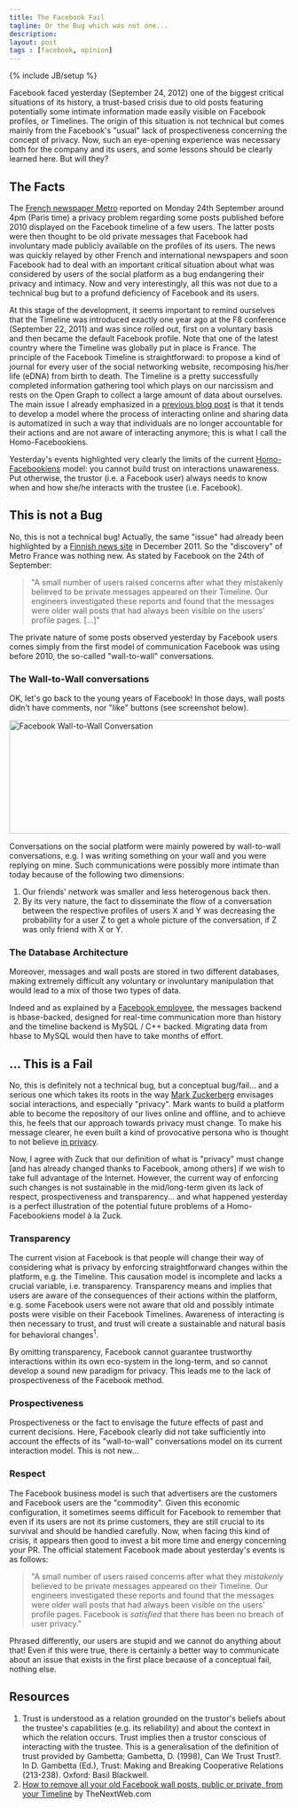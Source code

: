```yaml
---
title: The Facebook Fail
tagline: Or the Bug which was not one...
description: 
layout: post
tags : [facebook, opinion]
---
```

{% include JB/setup %}

Facebook faced yesterday (September 24, 2012) one of the biggest critical situations of its history, a trust-based crisis due to old posts featuring potentially some intimate information made easily visible on Facebook profiles, or Timelines. The origin of this situation is not technical but comes mainly from the Facebook's "usual" lack of prospectiveness concerning the concept of privacy. Now, such an eye-opening experience was necessary both for the company and its users, and some lessons should be clearly learned here. But will they?

## The Facts

The [French newspaper Metro](http://www.metrofrance.com/high-tech/facebook-d-anciens-messages-prives-publies-sur-la-timeline/mlix!MDk3LU0hjxIQ/) reported on Monday 24th September around 4pm (Paris time) a privacy problem regarding some posts published before 2010 displayed on the Facebook timeline of a few users. The latter posts were then thought to be old private messages that Facebook had involuntary made publicly available on the profiles of its users. The news was quickly relayed by other French and international newspapers and soon Facebook had to deal with an important critical situation about what was considered by users of the social platform as a bug endangering their privacy and intimacy. Now and very interestingly, all this was not due to a technical bug but to a profund deficiency of Facebook and its users.

At this stage of the development, it seems important to remind ourselves that the Timeline was introduced exactly one year ago at the F8 conference (September 22, 2011) and was since rolled out, first on a voluntary basis and then became the default Facebook profile. Note that one of the latest country where the Timeline was globally put in place is France. The principle of the Facebook Timeline is straightforward: to propose a kind of journal for every user of the social networking website, recomposing his/her life (eDNA) from birth to death. The Timeline is a pretty successfully completed information gathering tool which plays on our narcissism and rests on the Open Graph to collect a large amount of data about ourselves. The main issue I already emphasized in a [previous blog post](http://blog.florianbersier.com/etrust-homo-facebookiens/) is that it tends to develop a model where the process of interacting online and sharing data is automatized in such a way that individuals are no longer accountable for their actions and are not aware of interacting anymore; this is what I call the Homo-Facebookiens.

Yesterday's events highlighted very clearly the limits of the current [Homo-Facebookiens](http://blog.florianbersier.com/etrust-homo-facebookiens/) model: you cannot build trust on interactions unawareness. Put otherwise, the trustor (i.e. a Facebook user) always needs to know when and how she/he interacts with the trustee (i.e. Facebook).


## This is not a Bug

No, this is not a technical bug! Actually, the same "issue" had already been highlighted by a [Finnish news site](http://translate.google.com/translate?sl=auto&tl=en&js=n&prev=_t&hl=en&ie=UTF-8&layout=2&eotf=1&u=http%3A%2F%2Fwww.mikropc.net%2Fkaikki_uutiset%2Farticle742440.ece) in December 2011. So the "discovery" of Metro France was nothing new. As stated by Facebook on the 24th of September:

>"A small number of users raised concerns after what they mistakenly believed to be private messages appeared on their Timeline. Our engineers investigated these reports and found that the messages were older wall posts that had always been visible on the users’ profile pages. \[...\]"

The private nature of some posts observed yesterday by Facebook users comes simply from the first model of communication Facebook was using before 2010, the so-called "wall-to-wall" conversations.

### The Wall-to-Wall conversations

OK, let's go back to the young years of Facebook! In those days, wall posts didn’t have comments, nor "like" buttons (see screenshot below).

<img src="../img/facebook-wall.jpg" width="612" height="205" alt="Facebook Wall-to-Wall Conversation"/>

Conversations on the social platform were mainly powered by wall-to-wall conversations, e.g. I was writing something on your wall and you were replying on mine. Such communications were possibly more intimate than today because of the following two dimensions:

1. Our friends' network was smaller and less heterogenous back then.
2. By its very nature, the fact to disseminate the flow of a conversation between the respective profiles of users X and Y was decreasing the probability for a user Z to get a whole picture of the conversation, if Z was only friend with X or Y.


### The Database Architecture

Moreover, messages and wall posts are stored in two different databases, making extremely difficult any voluntary or involuntary manipulation that would lead to a mix of those two types of data.

Indeed and as explained by a [Facebook employee](http://news.ycombinator.org/item?id=4567009), the messages backend is hbase-backed, designed for real-time communication more than history and the timeline backend is MySQL / C++ backed. Migrating data from hbase to MySQL would then have to take months of effort.

## ... This is a Fail

No, this is definitely not a technical bug, but a conceptual bug/fail... and a serious one which takes its roots in the way [Mark Zuckerberg](https://www.facebook.com/zuck) envisages social interactions, and especially "privacy". Mark wants to build a platform able to become the repository of our lives online and offline, and to achieve this, he feels that our approach towards privacy must change. To make his message clearer, he even built a kind of provocative persona who is thought to not believe [in privacy](http://www.wired.com/business/2010/04/report-facebook-ceo-mark-zuckerberg-doesnt-believe-in-privacy/).

Now, I agree with Zuck that our definition of what is "privacy" must change \[and has already changed thanks to Facebook, among others\] if we wish to take full advantage of the Internet. However, the current way of enforcing such changes is not sustainable in the mid/long-term given its lack of respect, prospectiveness and transparency... and what happened yesterday is a perfect illustration of the potential future problems of a Homo-Facebookiens model à la Zuck.

### Transparency

The current vision at Facebook is that people will change their way of considering what is privacy by enforcing straightforward changes within the platform, e.g. the Timeline. This causation model is incomplete and lacks a crucial variable, i.e. transparency. Transparency means and implies that users are aware of the consequences of their actions within the platform, e.g. some Facebook users were not aware that old and possibly intimate posts were visible on their Facebook Timelines. Awareness of interacting is then necessary to trust, and trust will create a sustainable and natural basis for behavioral changes<sup>1</sup>.

By omitting transparency, Facebook cannot guarantee trustworthy interactions within its own eco-system in the long-term, and so cannot develop a sound new paradigm for privacy. This leads me to the lack of prospectiveness of the Facebook method.

### Prospectiveness

Prospectiveness or the fact to envisage the future effects of past and current decisions. Here, Facebook clearly did not take sufficiently into account the effects of its "wall-to-wall" conversations model on its current interaction model. This is not new...

### Respect

The Facebook business model is such that advertisers are the customers and Facebook users are the "commodity". Given this economic configuration, it sometimes seems difficult for Facebook to remember that even if its users are not its prime customers, they are still crucial to its survival and should be handled carefully. Now, when facing this kind of crisis, it appears then good to invest a bit more time and energy concerning your PR. The official statement Facebook made about yesterday's events is as follows:

>"A small number of users raised concerns after what they *mistakenly* believed to be private messages appeared on their Timeline. Our engineers investigated these reports and found that the messages were older wall posts that had always been visible on the users' profile pages. Facebook is *satisfied* that there has been no breach of user privacy."

Phrased differently, our users are stupid and we cannot do anything about that! Even if this were true, there is certainly a better way to communicate about an issue that exists in the first place because of a conceptual fail, nothing else.



## Resources

1. Trust is understood as a relation grounded on the trustor's beliefs about the trustee's capabilities (e.g. its reliability) and about the context in which the relation occurs. Trust implies then a trustor conscious of interacting with the trustee. This is a generalisation of the definition of trust provided by Gambetta; Gambetta, D. (1998), Can We Trust Trust?. In D. Gambetta (Ed.), Trust: Making and Breaking Cooperative Relations (213-238). Oxford: Basil Blackwell.
2. [How to remove all your old Facebook wall posts, public or private, from your Timeline](http://thenextweb.com/facebook/2012/09/24/how-hide-old-wall-posts-public-private-facebook-timeline/) by TheNextWeb.com

